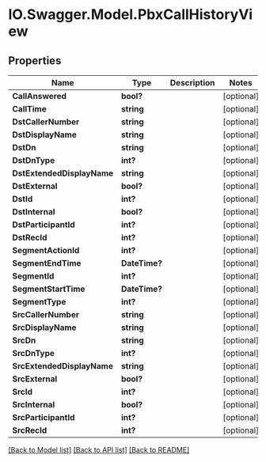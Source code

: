 # IO.Swagger.Model.PbxCallHistoryView
## Properties

Name | Type | Description | Notes
------------ | ------------- | ------------- | -------------
**CallAnswered** | **bool?** |  | [optional] 
**CallTime** | **string** |  | [optional] 
**DstCallerNumber** | **string** |  | [optional] 
**DstDisplayName** | **string** |  | [optional] 
**DstDn** | **string** |  | [optional] 
**DstDnType** | **int?** |  | [optional] 
**DstExtendedDisplayName** | **string** |  | [optional] 
**DstExternal** | **bool?** |  | [optional] 
**DstId** | **int?** |  | [optional] 
**DstInternal** | **bool?** |  | [optional] 
**DstParticipantId** | **int?** |  | [optional] 
**DstRecId** | **int?** |  | [optional] 
**SegmentActionId** | **int?** |  | [optional] 
**SegmentEndTime** | **DateTime?** |  | [optional] 
**SegmentId** | **int?** |  | [optional] 
**SegmentStartTime** | **DateTime?** |  | [optional] 
**SegmentType** | **int?** |  | [optional] 
**SrcCallerNumber** | **string** |  | [optional] 
**SrcDisplayName** | **string** |  | [optional] 
**SrcDn** | **string** |  | [optional] 
**SrcDnType** | **int?** |  | [optional] 
**SrcExtendedDisplayName** | **string** |  | [optional] 
**SrcExternal** | **bool?** |  | [optional] 
**SrcId** | **int?** |  | [optional] 
**SrcInternal** | **bool?** |  | [optional] 
**SrcParticipantId** | **int?** |  | [optional] 
**SrcRecId** | **int?** |  | [optional] 

[[Back to Model list]](../README.md#documentation-for-models) [[Back to API list]](../README.md#documentation-for-api-endpoints) [[Back to README]](../README.md)

